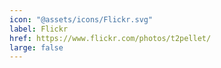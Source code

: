 ```yaml
---
icon: "@assets/icons/Flickr.svg"
label: Flickr
href: https://www.flickr.com/photos/t2pellet/
large: false
---
```

